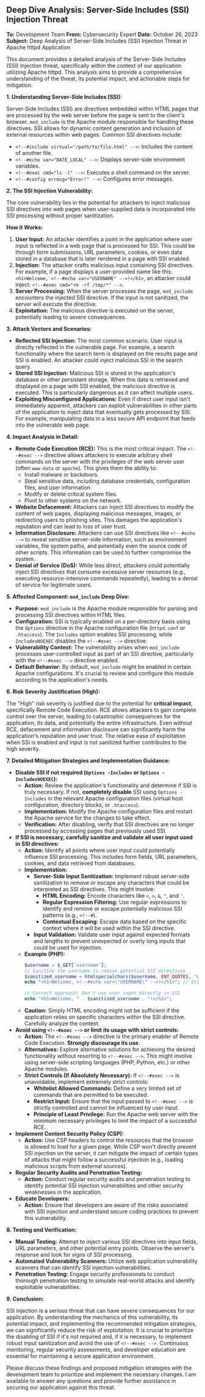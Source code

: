 ## Deep Dive Analysis: Server-Side Includes (SSI) Injection Threat

**To:** Development Team
**From:** Cybersecurity Expert
**Date:** October 26, 2023
**Subject:** Deep Analysis of Server-Side Includes (SSI) Injection Threat in Apache httpd Application

This document provides a detailed analysis of the Server-Side Includes (SSI) Injection threat, specifically within the context of our application utilizing Apache httpd. This analysis aims to provide a comprehensive understanding of the threat, its potential impact, and actionable steps for mitigation.

**1. Understanding Server-Side Includes (SSI):**

Server-Side Includes (SSI) are directives embedded within HTML pages that are processed by the web server before the page is sent to the client's browser. `mod_include` is the Apache module responsible for handling these directives. SSI allows for dynamic content generation and inclusion of external resources within web pages. Common SSI directives include:

*   `<!--#include virtual="/path/to/file.html" -->`: Includes the content of another file.
*   `<!--#echo var="DATE_LOCAL" -->`: Displays server-side environment variables.
*   `<!--#exec cmd="ls -l" -->`: Executes a shell command on the server.
*   `<!--#config errmsg="Error!" -->`: Configures error messages.

**2. The SSI Injection Vulnerability:**

The core vulnerability lies in the potential for attackers to inject malicious SSI directives into web pages when user-supplied data is incorporated into SSI processing without proper sanitization.

**How it Works:**

1. **User Input:** An attacker identifies a point in the application where user input is reflected in a web page that is processed for SSI. This could be through form submissions, URL parameters, cookies, or even data stored in a database that is later rendered in a page with SSI enabled.
2. **Injection:** The attacker crafts malicious input containing SSI directives. For example, if a page displays a user-provided name like this: `<h1>Welcome, <!--#echo var="USERNAME" -->!</h1>`, an attacker could inject: `<!--#exec cmd="rm -rf /tmp/*" -->`.
3. **Server Processing:** When the server processes the page, `mod_include` encounters the injected SSI directive. If the input is not sanitized, the server will execute the directive.
4. **Exploitation:** The malicious directive is executed on the server, potentially leading to severe consequences.

**3. Attack Vectors and Scenarios:**

*   **Reflected SSI Injection:**  The most common scenario. User input is directly reflected in the vulnerable page. For example, a search functionality where the search term is displayed on the results page and SSI is enabled. An attacker could inject malicious SSI in the search query.
*   **Stored SSI Injection:** Malicious SSI is stored in the application's database or other persistent storage. When this data is retrieved and displayed on a page with SSI enabled, the malicious directive is executed. This is particularly dangerous as it can affect multiple users.
*   **Exploiting Misconfigured Applications:** Even if direct user input isn't immediately apparent, attackers can exploit vulnerabilities in other parts of the application to inject data that eventually gets processed by SSI. For example, manipulating data in a less secure API endpoint that feeds into the vulnerable web page.

**4. Impact Analysis in Detail:**

*   **Remote Code Execution (RCE):** This is the most critical impact. The `<!--#exec -->` directive allows attackers to execute arbitrary shell commands on the server with the privileges of the web server user (often `www-data` or `apache`). This gives them the ability to:
    *   Install malware or backdoors.
    *   Steal sensitive data, including database credentials, configuration files, and user information.
    *   Modify or delete critical system files.
    *   Pivot to other systems on the network.
*   **Website Defacement:** Attackers can inject SSI directives to modify the content of web pages, displaying malicious messages, images, or redirecting users to phishing sites. This damages the application's reputation and can lead to loss of user trust.
*   **Information Disclosure:**  Attackers can use SSI directives like `<!--#echo -->` to reveal sensitive server-side information, such as environment variables, file system paths, and potentially even the source code of other scripts. This information can be used to further compromise the system.
*   **Denial of Service (DoS):** While less direct, attackers could potentially inject SSI directives that consume excessive server resources (e.g., executing resource-intensive commands repeatedly), leading to a denial of service for legitimate users.

**5. Affected Component: `mod_include` Deep Dive:**

*   **Purpose:** `mod_include` is the Apache module responsible for parsing and processing SSI directives within HTML files.
*   **Configuration:**  SSI is typically enabled on a per-directory basis using the `Options` directive in the Apache configuration file (`httpd.conf` or `.htaccess`). The `Includes` option enables SSI processing, while `IncludesNOEXEC` disables the `<!--#exec -->` directive.
*   **Vulnerability Context:** The vulnerability arises when `mod_include` processes user-controlled input as part of an SSI directive, particularly with the `<!--#exec -->` directive enabled.
*   **Default Behavior:** By default, `mod_include` might be enabled in certain Apache configurations. It's crucial to review and configure this module according to the application's needs.

**6. Risk Severity Justification (High):**

The "High" risk severity is justified due to the potential for **critical impact**, specifically Remote Code Execution. RCE allows attackers to gain complete control over the server, leading to catastrophic consequences for the application, its data, and potentially the entire infrastructure. Even without RCE, defacement and information disclosure can significantly harm the application's reputation and user trust. The relative ease of exploitation when SSI is enabled and input is not sanitized further contributes to the high severity.

**7. Detailed Mitigation Strategies and Implementation Guidance:**

*   **Disable SSI if not required (`Options -Includes` or `Options -IncludesNOEXEC`):**
    *   **Action:** Review the application's functionality and determine if SSI is truly necessary. If not, **completely disable** SSI using `Options -Includes` in the relevant Apache configuration files (virtual host configuration, directory blocks, or `.htaccess`).
    *   **Implementation:**  Modify the Apache configuration files and restart the Apache service for the changes to take effect.
    *   **Verification:** After disabling, verify that SSI directives are no longer processed by accessing pages that previously used SSI.
*   **If SSI is necessary, carefully sanitize and validate all user input used in SSI directives:**
    *   **Action:**  Identify all points where user input could potentially influence SSI processing. This includes form fields, URL parameters, cookies, and data retrieved from databases.
    *   **Implementation:**
        *   **Server-Side Input Sanitization:** Implement robust server-side sanitization to remove or escape any characters that could be interpreted as SSI directives. This might involve:
            *   **HTML Encoding:** Encode characters like `<`, `>`, `&`, `"`, and `'`.
            *   **Regular Expression Filtering:**  Use regular expressions to identify and remove or escape potentially malicious SSI patterns (e.g., `<!--#`).
            *   **Contextual Escaping:** Escape data based on the specific context where it will be used within the SSI directive.
        *   **Input Validation:**  Validate user input against expected formats and lengths to prevent unexpected or overly long inputs that could be used for injection.
    *   **Example (PHP):**
        ```php
        $username = $_GET['username'];
        // Sanitize the username to remove potential SSI directives
        $sanitized_username = htmlspecialchars($username, ENT_QUOTES, 'UTF-8');
        echo "<h1>Welcome, <!--#echo var=\"USERNAME\" -->!</h1>"; // Still vulnerable!

        // Correct approach: Don't use user input directly in SSI
        echo "<h1>Welcome, " . $sanitized_username . "!</h1>";
        ```
    *   **Caution:**  Simply HTML encoding might not be sufficient if the application relies on specific characters within the SSI directive. Carefully analyze the context.
*   **Avoid using `<!--#exec -->` or limit its usage with strict controls:**
    *   **Action:**  The `<!--#exec -->` directive is the primary enabler of Remote Code Execution. **Strongly discourage its use.**
    *   **Alternatives:** Explore alternative solutions for achieving the desired functionality without resorting to `<!--#exec -->`. This might involve using server-side scripting languages (PHP, Python, etc.) or other Apache modules.
    *   **Strict Controls (If Absolutely Necessary):** If `<!--#exec -->` is unavoidable, implement extremely strict controls:
        *   **Whitelist Allowed Commands:**  Define a very limited set of commands that are permitted to be executed.
        *   **Restrict Input:**  Ensure that the input passed to `<!--#exec -->` is strictly controlled and cannot be influenced by user input.
        *   **Principle of Least Privilege:**  Run the Apache web server with the minimum necessary privileges to limit the impact of a successful RCE.
*   **Implement Content Security Policy (CSP):**
    *   **Action:**  Use CSP headers to control the resources that the browser is allowed to load for a given page. While CSP won't directly prevent SSI injection on the server, it can mitigate the impact of certain types of attacks that might follow a successful injection (e.g., loading malicious scripts from external sources).
*   **Regular Security Audits and Penetration Testing:**
    *   **Action:** Conduct regular security audits and penetration testing to identify potential SSI injection vulnerabilities and other security weaknesses in the application.
*   **Educate Developers:**
    *   **Action:** Ensure that developers are aware of the risks associated with SSI injection and understand secure coding practices to prevent this vulnerability.

**8. Testing and Verification:**

*   **Manual Testing:**  Attempt to inject various SSI directives into input fields, URL parameters, and other potential entry points. Observe the server's response and look for signs of SSI processing.
*   **Automated Vulnerability Scanners:** Utilize web application vulnerability scanners that can identify SSI injection vulnerabilities.
*   **Penetration Testing:** Engage security professionals to conduct thorough penetration testing to simulate real-world attacks and identify exploitable vulnerabilities.

**9. Conclusion:**

SSI injection is a serious threat that can have severe consequences for our application. By understanding the mechanics of this vulnerability, its potential impact, and implementing the recommended mitigation strategies, we can significantly reduce the risk of exploitation. It is crucial to prioritize the disabling of SSI if it's not required and, if it is necessary, to implement robust input sanitization and avoid the use of `<!--#exec -->`. Continuous monitoring, regular security assessments, and developer education are essential for maintaining a secure application environment.

Please discuss these findings and proposed mitigation strategies with the development team to prioritize and implement the necessary changes. I am available to answer any questions and provide further assistance in securing our application against this threat.
